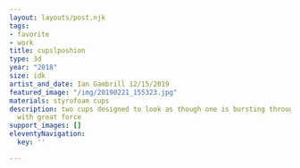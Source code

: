 ```yaml
---
layout: layouts/post.njk
tags:
- favorite
- work
title: cupslposhion
type: 3d
year: "2018"
size: idk
artist_and_date: Ian Gambrill 12/15/2019
featured_image: "/img/20190221_155323.jpg"
materials: styrofoam cups
description: two cups designed to look as though one is bursting through the other
  with great force
support_images: []
eleventyNavigation:
  key: ''

---
```

